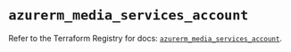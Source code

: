 # `azurerm_media_services_account`

Refer to the Terraform Registry for docs: [`azurerm_media_services_account`](https://registry.terraform.io/providers/hashicorp/azurerm/3.103.0/docs/resources/media_services_account).
